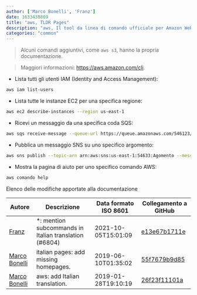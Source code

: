 ```yaml
---
author: ['Marco Bonelli', 'Franz']
date: 1633438869
title: "aws, TLDR Pages"
description: "aws, Il tool da linea di comando ufficiale per Amazon Web Services."
categories: "common"
---
```

> Alcuni comandi aggiuntivi, come `aws s3`, hanno la propria documentazione.

> Maggiori informazioni: <https://aws.amazon.com/cli>.

- Lista tutti gli utenti IAM (Identity and Access Management):

```bash
aws iam list-users
```

- Lista tutte le instanze EC2 per una specifica regione:

```bash
aws ec2 describe-instances --region us-east-1
```

- Ricevi un messaggio da una specifica coda SQS:

```bash
aws sqs receive-message --queue-url https://queue.amazonaws.com/546123/Test
```

- Pubblica un messaggio SNS su uno specifico argomento:

```bash
aws sns publish --topic-arn arn:aws:sns:us-east-1:54633:Agomento --message "Message"
```

- Mostra la pagina di aiuto per uno specifico comando AWS:

```bash
aws comando help
```
Elenco delle modifiche apportate alla documentazione


Autore | Descrizione | Data formato ISO 8601 | Collegamento a GitHub
------|-----|-----|-----
[Franz](mailto:franz.f1032@gmail.com) | *: mention subcommands in Italian translation (#6804) | 2021-10-05T15:01:09 | [e13e67b1711e](https://github.com/tldr-pages/tldr/commit/e13e67b1711e4112cca0cc4d07521c0cf901290c)
[Marco Bonelli](mailto:marco@mebeim.net) | italian pages: add missing homepages. | 2019-06-10T01:35:02 | [55f7679b9d85](https://github.com/tldr-pages/tldr/commit/55f7679b9d85480f6c81738bd32c7901a1db36fe)
[Marco Bonelli](mailto:mb5.marcob@gmail.com) | aws: add Italian translation. | 2019-01-28T19:10:19 | [26f23f11101a](https://github.com/tldr-pages/tldr/commit/26f23f11101a965d5c6402b93f3deb788b69c83f)


